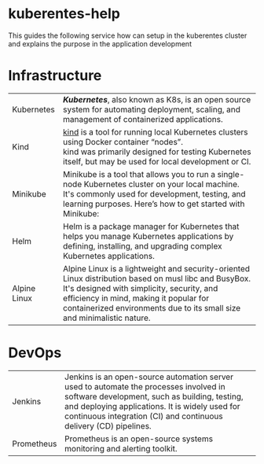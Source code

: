 # kuberentes-help

This guides the following service how can setup in the kuberentes cluster and explains the purpose in the application development


# Infrastructure
|              |                                                                                                                                                                                                                                                                         |
| ------------ | ----------------------------------------------------------------------------------------------------------------------------------------------------------------------------------------------------------------------------------------------------------------------- |
| Kubernetes   | ***Kubernetes***, also known as K8s, is an open source system for automating deployment, scaling, and management of containerized applications.                                                                                                                         |
| Kind         | [kind](https://sigs.k8s.io/kind) is a tool for running local Kubernetes clusters using Docker container “nodes”.<br>kind was primarily designed for testing Kubernetes itself, but may be used for local development or CI.                                             |
| Minikube     | Minikube is a tool that allows you to run a single-node Kubernetes cluster on your local machine. It's commonly used for development, testing, and learning purposes. Here’s how to get started with Minikube:                                                          |
| Helm         | Helm is a package manager for Kubernetes that helps you manage Kubernetes applications by defining, installing, and upgrading complex Kubernetes applications.                                                                                                          |
| Alpine Linux | Alpine Linux is a lightweight and security-oriented Linux distribution based on musl libc and BusyBox. It's designed with simplicity, security, and efficiency in mind, making it popular for containerized environments due to its small size and minimalistic nature. |


# DevOps
|            |                                                                                                                                                                                                                                                               |
| ---------- | ------------------------------------------------------------------------------------------------------------------------------------------------------------------------------------------------------------------------------------------------------------- |
| Jenkins    | Jenkins is an open-source automation server used to automate the processes involved in software development, such as building, testing, and deploying applications. It is widely used for continuous integration (CI) and continuous delivery (CD) pipelines. |
| Prometheus | Prometheus is an open-source systems monitoring and alerting toolkit.   